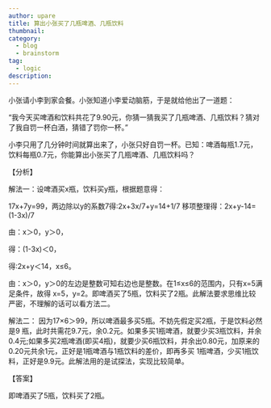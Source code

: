 ```yaml
---
author: upare
title: 算出小张买了几瓶啤酒、几瓶饮料
thumbnail:
category:
  - blog
  - brainstorm
tag:
  - logic
description: 
---
```

小张请小李到家会餐。小张知道小李爱动脑筋，于是就给他出了一道题：

“我今天买啤酒和饮料共花了9.90元，你猜一猜我买了几瓶啤酒、几瓶饮料？猜对了我自罚一杯白酒，猜错了罚你一杯。”

小李只用了几分钟时间就算出来了，小张只好自罚一杯。已知：啤酒每瓶1.7元，饮料每瓶0.7元，你能算出小张买了几瓶啤酒、几瓶饮料吗？

【分析】

解法一：设啤酒买x瓶，饮料买y瓶，根据题意得：

17x+7y=99，两边除以y的系数7得:2x+3x/7+y=14+1/7 移项整理得：2x+y-14=(1-3x)/7

由：x＞0，y＞0，

得：(1-3x)＜0，

得:2x+y＜14，x≤6。

由：x＞0，y＞0的左边是整数可知右边也是整数。在1≤x≤6的范围内，只有x=5满足条件，故得 x=5，y=2。即啤酒买了5瓶，饮料买了2瓶。此解法要求思维比较严密，不理解的话可以看方法二。

解法二： 因为17×6＞99，所以啤酒最多买5瓶。不妨先假定买2瓶，于是饮料必然是9 瓶，此时共需花9.7元，余0.2元。如果多买1瓶啤酒，就要少买3瓶饮料，并余0.4元;如果多买2瓶啤酒(即买4瓶)，就要少买6瓶饮料，并余出0.80元，加原来的0.20元共余1元，正好是1瓶啤酒与1瓶饮料的差价，即再多买 1瓶啤酒，少买1瓶饮料，正好是9.9元。此解法用的是试探法，实现比较简单。

【答案】

即啤酒买了5瓶，饮料买了2瓶。
